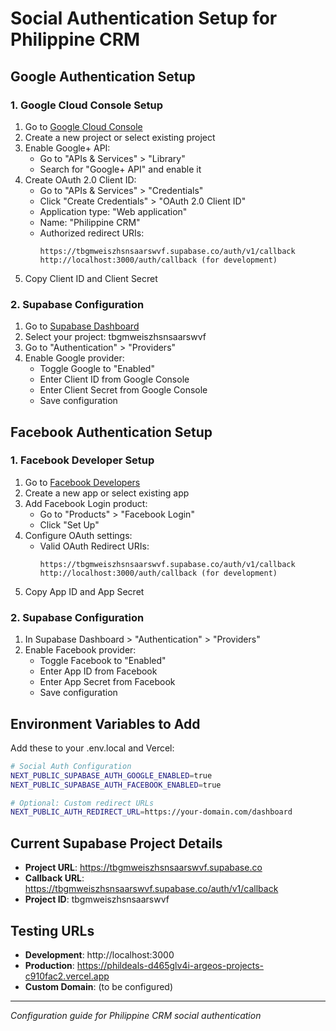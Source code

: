 # Social Authentication Setup for Philippine CRM

## Google Authentication Setup

### 1. Google Cloud Console Setup
1. Go to [Google Cloud Console](https://console.cloud.google.com/)
2. Create a new project or select existing project
3. Enable Google+ API:
   - Go to "APIs & Services" > "Library"
   - Search for "Google+ API" and enable it
4. Create OAuth 2.0 Client ID:
   - Go to "APIs & Services" > "Credentials"
   - Click "Create Credentials" > "OAuth 2.0 Client ID"
   - Application type: "Web application"
   - Name: "Philippine CRM"
   - Authorized redirect URIs:
     ```
     https://tbgmweiszhsnsaarswvf.supabase.co/auth/v1/callback
     http://localhost:3000/auth/callback (for development)
     ```
5. Copy Client ID and Client Secret

### 2. Supabase Configuration
1. Go to [Supabase Dashboard](https://supabase.com/dashboard)
2. Select your project: tbgmweiszhsnsaarswvf
3. Go to "Authentication" > "Providers"
4. Enable Google provider:
   - Toggle Google to "Enabled"
   - Enter Client ID from Google Console
   - Enter Client Secret from Google Console
   - Save configuration

## Facebook Authentication Setup

### 1. Facebook Developer Setup
1. Go to [Facebook Developers](https://developers.facebook.com/)
2. Create a new app or select existing app
3. Add Facebook Login product:
   - Go to "Products" > "Facebook Login"
   - Click "Set Up"
4. Configure OAuth settings:
   - Valid OAuth Redirect URIs:
     ```
     https://tbgmweiszhsnsaarswvf.supabase.co/auth/v1/callback
     http://localhost:3000/auth/callback (for development)
     ```
5. Copy App ID and App Secret

### 2. Supabase Configuration
1. In Supabase Dashboard > "Authentication" > "Providers"
2. Enable Facebook provider:
   - Toggle Facebook to "Enabled"
   - Enter App ID from Facebook
   - Enter App Secret from Facebook
   - Save configuration

## Environment Variables to Add

Add these to your .env.local and Vercel:

```bash
# Social Auth Configuration
NEXT_PUBLIC_SUPABASE_AUTH_GOOGLE_ENABLED=true
NEXT_PUBLIC_SUPABASE_AUTH_FACEBOOK_ENABLED=true

# Optional: Custom redirect URLs
NEXT_PUBLIC_AUTH_REDIRECT_URL=https://your-domain.com/dashboard
```

## Current Supabase Project Details
- **Project URL**: https://tbgmweiszhsnsaarswvf.supabase.co
- **Callback URL**: https://tbgmweiszhsnsaarswvf.supabase.co/auth/v1/callback
- **Project ID**: tbgmweiszhsnsaarswvf

## Testing URLs
- **Development**: http://localhost:3000
- **Production**: https://phildeals-d465glv4i-argeos-projects-c910fac2.vercel.app
- **Custom Domain**: (to be configured)

---
*Configuration guide for Philippine CRM social authentication*
